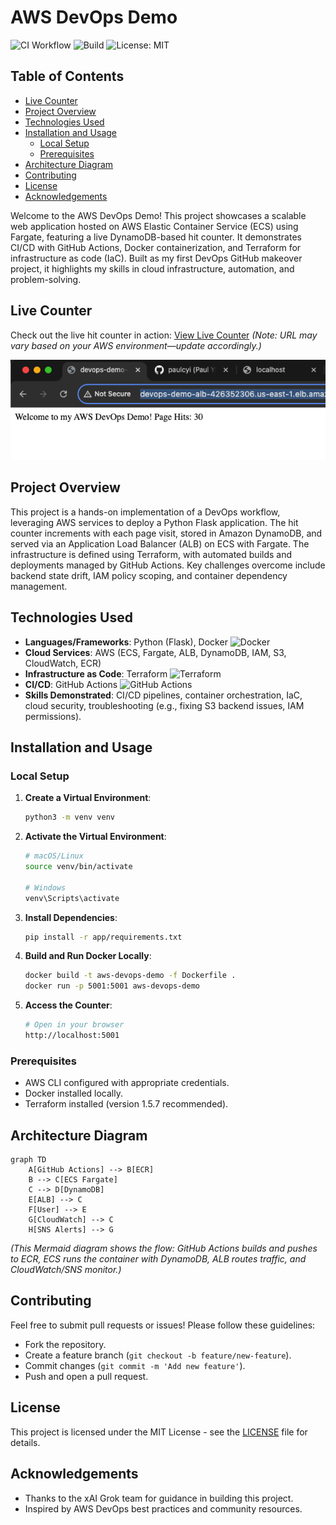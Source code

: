 # AWS DevOps Demo

![CI Workflow](https://github.com/paulcyi/aws-devops-demo/actions/workflows/ci.yaml/badge.svg?branch=main&event=push)
![Build](https://img.shields.io/badge/Build-Passing-green)
![License: MIT](https://img.shields.io/badge/License-MIT-yellow.svg)

## Table of Contents
- [Live Counter](#live-counter)
- [Project Overview](#project-overview)
- [Technologies Used](#technologies-used)
- [Installation and Usage](#installation-and-usage)
  - [Local Setup](#local-setup)
  - [Prerequisites](#prerequisites)
- [Architecture Diagram](#architecture-diagram)
- [Contributing](#contributing)
- [License](#license)
- [Acknowledgements](#acknowledgements)

Welcome to the AWS DevOps Demo! This project showcases a scalable web application hosted on AWS Elastic Container Service (ECS) using Fargate, featuring a live DynamoDB-based hit counter. It demonstrates CI/CD with GitHub Actions, Docker containerization, and Terraform for infrastructure as code (IaC). Built as my first DevOps GitHub makeover project, it highlights my skills in cloud infrastructure, automation, and problem-solving.

## Live Counter
Check out the live hit counter in action:
[View Live Counter](http://devops-demo-alb-426352306.us-east-1.elb.amazonaws.com/)
*(Note: URL may vary based on your AWS environment—update accordingly.)*

![Counter Screenshot](counter_screenshot.png)

## Project Overview
This project is a hands-on implementation of a DevOps workflow, leveraging AWS services to deploy a Python Flask application. The hit counter increments with each page visit, stored in Amazon DynamoDB, and served via an Application Load Balancer (ALB) on ECS with Fargate. The infrastructure is defined using Terraform, with automated builds and deployments managed by GitHub Actions. Key challenges overcome include backend state drift, IAM policy scoping, and container dependency management.

## Technologies Used
- **Languages/Frameworks**: Python (Flask), Docker ![Docker](https://img.shields.io/badge/Docker-2496ED?logo=docker&logoColor=white)
- **Cloud Services**: AWS (ECS, Fargate, ALB, DynamoDB, IAM, S3, CloudWatch, ECR)
- **Infrastructure as Code**: Terraform ![Terraform](https://img.shields.io/badge/Terraform-7B42BC?logo=terraform&logoColor=white)
- **CI/CD**: GitHub Actions ![GitHub Actions](https://img.shields.io/badge/GitHub_Actions-2088FF?logo=github-actions&logoColor=white)
- **Skills Demonstrated**: CI/CD pipelines, container orchestration, IaC, cloud security, troubleshooting (e.g., fixing S3 backend issues, IAM permissions).

## Installation and Usage
### Local Setup
1. **Create a Virtual Environment**:
   ```bash
   python3 -m venv venv
   ```

2. **Activate the Virtual Environment**:
   ```bash
   # macOS/Linux
   source venv/bin/activate
   
   # Windows
   venv\Scripts\activate
   ```

3. **Install Dependencies**:
   ```bash
   pip install -r app/requirements.txt
   ```

4. **Build and Run Docker Locally**:
   ```bash
   docker build -t aws-devops-demo -f Dockerfile .
   docker run -p 5001:5001 aws-devops-demo
   ```

5. **Access the Counter**:
   ```bash
   # Open in your browser
   http://localhost:5001
   ```

### Prerequisites
- AWS CLI configured with appropriate credentials.
- Docker installed locally.
- Terraform installed (version 1.5.7 recommended).

## Architecture Diagram
```mermaid
graph TD
    A[GitHub Actions] --> B[ECR]
    B --> C[ECS Fargate]
    C --> D[DynamoDB]
    E[ALB] --> C
    F[User] --> E
    G[CloudWatch] --> C
    H[SNS Alerts] --> G
```
*(This Mermaid diagram shows the flow: GitHub Actions builds and pushes to ECR, ECS runs the container with DynamoDB, ALB routes traffic, and CloudWatch/SNS monitor.)*

## Contributing
Feel free to submit pull requests or issues! Please follow these guidelines:
- Fork the repository.
- Create a feature branch (`git checkout -b feature/new-feature`).
- Commit changes (`git commit -m 'Add new feature'`).
- Push and open a pull request.

## License
This project is licensed under the MIT License - see the [LICENSE](LICENSE) file for details.

## Acknowledgements
- Thanks to the xAI Grok team for guidance in building this project.
- Inspired by AWS DevOps best practices and community resources.

<!-- Final v1.0 release marker -->
